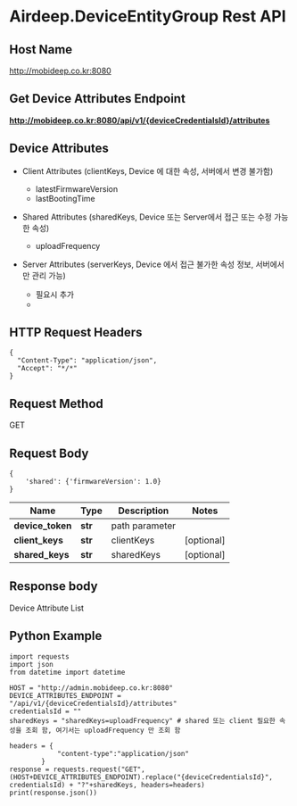 # Airdeep.DeviceEntityGroup Rest API

## Host Name
http://mobideep.co.kr:8080

## Get Device Attributes Endpoint
**http://mobideep.co.kr:8080/api/v1/{deviceCredentialsId}/attributes**


## Device Attributes
* Client Attributes (clientKeys,  Device 에 대한 속성, 서버에서 변경 불가함)
  - latestFirmwareVersion
  - lastBootingTime
  
* Shared Attributes (sharedKeys, Device 또는 Server에서 접근 또는 수정 가능 한 속성)
  - uploadFrequency

* Server Attributes (serverKeys, Device 에서 접근 불가한 속성 정보, 서버에서만 관리 가능)
  - 필요시 추가
  - 
## HTTP Request Headers
```
{
  "Content-Type": "application/json",
  "Accept": "*/*"
}
```
## Request Method
GET

## Request Body

```
{
    'shared': {'firmwareVersion': 1.0}
}
```

Name | Type | Description | Notes
------------ | ------------- | ------------- | -------------
**device_token** | **str**| path parameter | 
**client_keys** | **str**| clientKeys | [optional] 
**shared_keys** | **str**| sharedKeys | [optional] 



## Response body
Device Attribute List

## Python Example
```
import requests
import json
from datetime import datetime

HOST = "http://admin.mobideep.co.kr:8080"
DEVICE_ATTRIBUTES_ENDPOINT = "/api/v1/{deviceCredentialsId}/attributes"
credentialsId = ""
sharedKeys = "sharedKeys=uploadFrequency" # shared 또는 client 필요한 속성을 조회 함, 여기서는 uploadFrequency 만 조회 함

headers = {
            "content-type":"application/json"
        }
response = requests.request("GET", (HOST+DEVICE_ATTRIBUTES_ENDPOINT).replace("{deviceCredentialsId}", credentialsId) + "?"+sharedKeys, headers=headers)
print(response.json())
```





